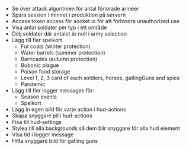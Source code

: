 - Se över attack algoritmen för antal förlorade arméer
- Spara session i minnet i produktion på servern
- Access token access för socket.io för att förhindra unauthorized use
- Visa antal soldater per typ i ett område
- Dölj soldater där antalet är noll i army selection
- Lägg till fler spelkort
  - Fur coats (winter protection)
  - Water barrels (summer protection)
  - Barricades (autumn protection)
  - Bubonic plague
  - Poison food storage
  - Level 1, 2, 3 card of each soldiers, horses, gatlingGuns and spies
  - Pandemic
- Lägg till fler logger messages för:
  - Season events
  - Spelkort
- Lägg in egen bild för varje action i hud-actions
- Skapa snyggare pil i hud-actions
- Fixa till hud-settings
- Stylea till alla backgrounds så dem blir snyggare för alla hud element
- Visa tid i logger message
- Hitta snyggare bild för gatling guns
